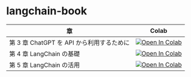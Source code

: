 # langchain-book

| 章                                        | Colab                                                                                                                                                                           |
| ----------------------------------------- | ------------------------------------------------------------------------------------------------------------------------------------------------------------------------------- |
| 第 3 章 ChatGPT を API から利用するために | [![Open In Colab](https://colab.research.google.com/assets/colab-badge.svg)](https://colab.research.google.com/github/yoshidashingo/langchain-book/blob/main/03/notebook.ipynb) |
| 第 4 章 LangChain の基礎                  | [![Open In Colab](https://colab.research.google.com/assets/colab-badge.svg)](https://colab.research.google.com/github/yoshidashingo/langchain-book/blob/main/04/notebook.ipynb) |
| 第 5 章 LangChain の活用                  | [![Open In Colab](https://colab.research.google.com/assets/colab-badge.svg)](https://colab.research.google.com/github/yoshidashingo/langchain-book/blob/main/05/notebook.ipynb) |
